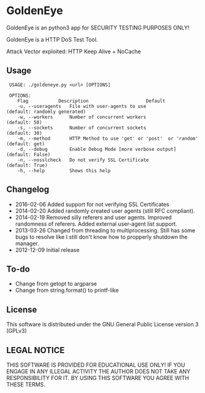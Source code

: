 # GoldenEye

GoldenEye is an python3 app for SECURITY TESTING PURPOSES ONLY!

GoldenEye is a HTTP DoS Test Tool.

Attack Vector exploited: HTTP Keep Alive + NoCache

## Usage

     USAGE: ./goldeneye.py <url> [OPTIONS]

     OPTIONS:
        Flag           Description                     Default
        -u, --useragents   File with user-agents to use                     (default: randomly generated)
        -w, --workers      Number of concurrent workers                     (default: 50)
        -s, --sockets      Number of concurrent sockets                     (default: 30)
        -m, --method       HTTP Method to use 'get' or 'post'  or 'random'  (default: get)
        -d, --debug        Enable Debug Mode [more verbose output]          (default: False)
        -n, --nosslcheck   Do not verify SSL Certificate                    (default: True)
        -h, --help         Shows this help


## Changelog
* 2016-02-06  Added support for not verifying SSL Certificates
* 2014-02-20  Added randomly created user agents (still RFC compliant).
* 2014-02-19  Removed silly referers and user agents. Improved randomness of referers. Added external user-agent list support.
* 2013-03-26  Changed from threading to multiprocessing. Still has some bugs to resolve like I still don't know how to propperly shutdown the manager.
* 2012-12-09  Initial release

## To-do
* Change from getopt to argparse
* Change from string.format() to printf-like

## License
This software is distributed under the GNU General Public License version 3 (GPLv3)

## LEGAL NOTICE
THIS SOFTWARE IS PROVIDED FOR EDUCATIONAL USE ONLY! IF YOU ENGAGE IN ANY ILLEGAL ACTIVITY THE AUTHOR DOES NOT TAKE ANY RESPONSIBILITY FOR IT. BY USING THIS SOFTWARE YOU AGREE WITH THESE TERMS.
